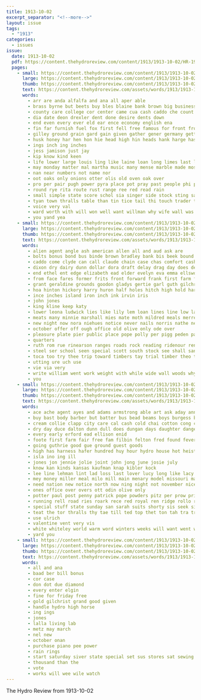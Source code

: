 ```yaml
---
title: 1913-10-02
excerpt_separator: "<!--more-->"
layout: issue
tags:
  - "1913"
categories:
  - issues
issue:
  date: 1913-10-02
  pdf: https://content.thehydroreview.com/content/1913/1913-10-02/HR-1913-10-02.pdf
  pages:
    - small: https://content.thehydroreview.com/content/1913/1913-10-02/small/HR-1913-10-02-01.jpg
      large: https://content.thehydroreview.com/content/1913/1913-10-02/large/HR-1913-10-02-01.jpg
      thumb: https://content.thehydroreview.com/content/1913/1913-10-02/thumbnails/HR-1913-10-02-01.jpg
      text: https://content.thehydroreview.com/assets/words/1913/1913-10-02/HR-1913-10-02-01.txt
      words:
        - arr are anda alfalfa and ana all aper able
        - brass byrne but beets buy bles blaine bank brown big business bales back been border bas bring bun beau binder bridge base
        - county care college cor center came cua cash caddo che count corn chief con cotton can charm credit
        - dia date deon drexler dent done desire dents down
        - end even every ever eld ear ence economy english ena
        - fin far furnish fuel fox first fell free famous for front from field found fair fruit fete
        - gilley ground grain gard gain given gather gener germany gett good glass grinder
        - husk honey har hen hon hie head high hin heads hank harge has her hay hames hydro hardware
        - ings inch ing inches
        - jess jamison just jay
        - kip know kind keen
        - life lower large louis ling like laine loan long limes last little
        - may monday matter mal martha music many mense marble made most manner miss much
        - nan near numbers not name nor
        - oot oaks only onions otter olis old oven oak over
        - pro per pair pugh power pyra place pot pray past people phi part palmer pay perfect plan player
        - round rye rita route rust range ree red read rain
        - small simple state score schol sia singer side stock sting sacks seto step square see solid standard strong shaft surplus sper special steel slick saturday
        - tyan town thralls table than tin tice tail thi touch trader them thy takes the top take tay thee then
        - voice very val
        - ward worth with will won well want willman why wife wall was work win wil winners
        - you yand yea
    - small: https://content.thehydroreview.com/content/1913/1913-10-02/small/HR-1913-10-02-02.jpg
      large: https://content.thehydroreview.com/content/1913/1913-10-02/large/HR-1913-10-02-02.jpg
      thumb: https://content.thehydroreview.com/content/1913/1913-10-02/thumbnails/HR-1913-10-02-02.jpg
      text: https://content.thehydroreview.com/assets/words/1913/1913-10-02/HR-1913-10-02-02.txt
      words:
        - alien agent angle ash american allen all and aud ask are
        - bolts bonus bond bus binde brown bradley bank bis beek bound but branson books been beams buy bixler bows best brough book below blade benefield bettie bor both
        - caddo come clyde can call claude chain case chas comfort cash center cause city con collins ches cross cold county cedar campbell cecil
        - dixon dry dairy dunn dollar dora draft delay drag day does dennis dout dal daniels dinner dain
        - end ethel ent edge elizabeth ead elder evelyn eva emma ellsworth
        - from face fares former frits front forward frank first farm full freely foster for far fresh fay felton
        - grant geraldine grounds goodon gladys gertie garl guth gilchrist given good glenn gilmore gordon gies general grad glass
        - hoa hinton hickory harry huron half holes hitch high hold harty her hes holding heads homer hite hardware henke handing head hydro hibbs hould him
        - ince inches island iron inch ink irvin iris
        - john jones
        - king kline keep katy
        - lower leona ludwick lies like lily lem loan lines line low laude leta light lee leer lola long learn
        - meats many minnie marshall mies mate moth mildred meals merrel must monday merit mules may market miss margaret mabel madi money
        - new night now nora niehues notice never nails norris nathe neva not north
        - october offer off ough office old olive only ode over
        - pleasure plate pier public place pope polly per pigg peden pack pay par pitzer phe potter plank
        - quarters
        - ruth rom rue rinearson ranges roads rock reading ridenour renew ray room ready rest rover road red real
        - steel ser school seen special scott south stock see shall sand sele service stand soll surgeon star stakes sunday sale short side set slow stoves sick stange sharp stake snapp size sell
        - toca too try thee trip toward timbers tay trial timber theo thompson thing ton thick tho take tipping tardy tin teacher the theron then tha teet twist
        - utting ure uch use
        - vie via very
        - write william went work weight with while wide wall woods why williams week will ward wood wife want
        - you
    - small: https://content.thehydroreview.com/content/1913/1913-10-02/small/HR-1913-10-02-03.jpg
      large: https://content.thehydroreview.com/content/1913/1913-10-02/large/HR-1913-10-02-03.jpg
      thumb: https://content.thehydroreview.com/content/1913/1913-10-02/thumbnails/HR-1913-10-02-03.jpg
      text: https://content.thehydroreview.com/assets/words/1913/1913-10-02/HR-1913-10-02-03.txt
      words:
        - ace ache agent ayes and adams armstrong able art ask aday ann ash asa ago all ales are
        - buy bast body barber but batter bus bead beams boys burgess butler beatrice bar better breed blood bree block business bound bran best burgman beek beans bring been brent bros baby
        - cream collie clapp city care cal cash cold chai cotton cong christ cate come cost came caddo cleo cart card chambers class clark call collier cox corn corners change collins case claude cottier cece
        - dry day duce dalton dunn dull does dungan days daughter danger daughters dollar dard
        - every early erford ead ellison enid
        - foote first farm fair free fam filbin felton fred found fever furnish frisco folks foreman francisco fund fancy finder fall fell faith frank farmer fast from fail francis fos for friday flyer fond farra
        - going guthrie good gue ground guest goods
        - high has harness hafer hundred huy hour hydro house hot heist her home hay half hoyt head
        - isla ino ing ill
        - jones jon jennie jolie joint john jong june josie july
        - know kan kinds kansas kaufman knap kibler kock
        - lee line lehman lint lad loss last lover lucy long like lacy light left land lief lala loan les
        - mey money miller meal milo mill main menary model missouri magazine mas may made mckee most miss more morning many min
        - need nation new notice north now ning night not november nice norval
        - ones office over overs ott odin olive only
        - potter paul post penny patrick pope powders pitz per prow pring palace pryor pie past part pleasant pair pay powder pack
        - running rell road ries roark rece red royal ren ridge rollo regular route ree roy raith rock
        - special stuff state sunday san sarah suits shorty sis seek sil send street sam supper sell sat strange stone see shortt ster she sand saturday square socie stay short sharpless stock standard sunda severe seed soon single shorts second sup sick sae study sale souvenir school september son seal sas sear save sylvester salt
        - teat the tor thralls thy tae till ted top thet ton tah tra train tammy tas town tones them thomas tay
        - use ulrich
        - valentine vent very vis
        - white whiteley world warm word winters weeks will want went weather west work with wil wife worm witt week wheat winter williams wit watch weatherford woods weal wide wool wood weight walk was water worth
        - yard you
    - small: https://content.thehydroreview.com/content/1913/1913-10-02/small/HR-1913-10-02-04.jpg
      large: https://content.thehydroreview.com/content/1913/1913-10-02/large/HR-1913-10-02-04.jpg
      thumb: https://content.thehydroreview.com/content/1913/1913-10-02/thumbnails/HR-1913-10-02-04.jpg
      text: https://content.thehydroreview.com/assets/words/1913/1913-10-02/HR-1913-10-02-04.txt
      words:
        - all and ana
        - baad ber bill bonus
        - cor case
        - don dot due diamond
        - every enter elgin
        - fine for friday free
        - gold gilchrist grand good given
        - handle hydro high horse
        - ing ings
        - jones
        - lalla living lab
        - metz may march
        - nel new
        - october onan
        - purchase piano pee power
        - rain rings
        - start saturday siver state special set sus stores sat sewing sot silver selene standard
        - thousand than the
        - vote
        - works will wee wile watch
---
```


The Hydro Review from 1913-10-02

<!--more-->

